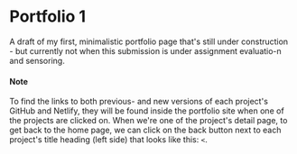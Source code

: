 # Portfolio 1 
A draft of my first, minimalistic portfolio page that's still under construction - but currently not when this submission is under assignment evaluatio-n and sensoring. 
#### Note
To find the links to both previous- and new versions of each project's GitHub and Netlify, they will be found inside the portfolio site when one of the projects are clicked on. When we're one of the project's detail page, to get back to the home page, we can click on the back button next to each project's title heading (left side) that looks like this: ``<``.
